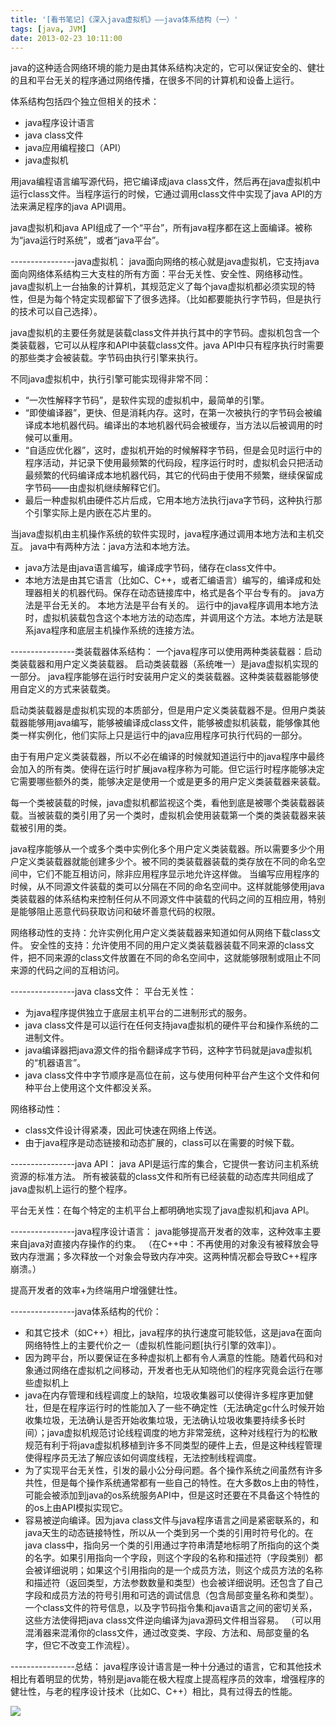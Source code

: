 ```yaml
---
title: '[看书笔记]《深入java虚拟机》——java体系结构（一）'
tags: [java, JVM]
date: 2013-02-23 10:11:00
---
```


java的这种适合网络环境的能力是由其体系结构决定的，它可以保证安全的、健壮的且和平台无关的程序通过网络传播，在很多不同的计算机和设备上运行。

体系结构包括四个独立但相关的技术：
- java程序设计语言
- java class文件
- java应用编程接口（API）
- java虚拟机

用java编程语言编写源代码，把它编译成java class文件，然后再在java虚拟机中运行class文件。当程序运行的时候，它通过调用class文件中实现了java API的方法来满足程序的java API调用。

java虚拟机和java API组成了一个&ldquo;平台&rdquo;，所有java程序都在这上面编译。被称为&ldquo;java运行时系统&rdquo;，或者&ldquo;java平台&rdquo;。

----------------java虚拟机：
java面向网络的核心就是java虚拟机，它支持java面向网络体系结构三大支柱的所有方面：平台无关性、安全性、网络移动性。
java虚拟机上一台抽象的计算机，其规范定义了每个java虚拟机都必须实现的特性，但是为每个特定实现都留下了很多选择。（比如都要能执行字节码，但是执行的技术可以自己选择）。

java虚拟机的主要任务就是装载class文件并执行其中的字节码。虚拟机包含一个类装载器，它可以从程序和API中装载class文件。java API中只有程序执行时需要的那些类才会被装载。字节码由执行引擎来执行。

不同java虚拟机中，执行引擎可能实现得非常不同：
- &ldquo;一次性解释字节码&rdquo;，是软件实现的虚拟机中，最简单的引擎。
- &ldquo;即使编译器&rdquo;，更快、但是消耗内存。这时，在第一次被执行的字节码会被编译成本地机器代码。编译出的本地机器代码会被缓存，当方法以后被调用的时候可以重用。
- &ldquo;自适应优化器&rdquo;，这时，虚拟机开始的时候解释字节码，但是会见时运行中的程序活动，并记录下使用最频繁的代码段，程序运行时时，虚拟机会只把活动最频繁的代码编译成本地机器代码，其它的代码由于使用不频繁，继续保留成字节码&mdash;&mdash;由虚拟机继续解释它们。
- 最后一种虚拟机由硬件芯片后成，它用本地方法执行java字节码，这种执行那个引擎实际上是内嵌在芯片里的。

当java虚拟机由主机操作系统的软件实现时，java程序通过调用本地方法和主机交互。
java中有两种方法：java方法和本地方法。
- java方法是由java语言编写，编译成字节码，储存在class文件中。
- 本地方法是由其它语言（比如C、C++，或者汇编语言）编写的，编译成和处理器相关的机器代码。保存在动态链接库中，格式是各个平台专有的。
java方法是平台无关的。
本地方法是平台有关的。
运行中的java程序调用本地方法时，虚拟机装载包含这个本地方法的动态库，并调用这个方法。本地方法是联系java程序和底层主机操作系统的连接方法。

----------------类装载器体系结构：
一个java程序可以使用两种类装载器：启动类装载器和用户定义类装载器。
启动类装载器（系统唯一）是java虚拟机实现的一部分。
java程序能够在运行时安装用户定义的类装载器。这种类装载器能够使用自定义的方式来装载类。

启动类装载器是虚拟机实现的本质部分，但是用户定义类装载器不是。但用户类装载器能够用java编写，能够被编译成class文件，能够被虚拟机装载，能够像其他类一样实例化，他们实际上只是运行中的java应用程序可执行代码的一部分。

由于有用户定义类装载器，所以不必在编译的时候就知道运行中的java程序中最终会加入的所有类。使得在运行时扩展java程序称为可能。但它运行时程序能够决定它需要哪些额外的类，能够决定是使用一个或是更多的用户定义类装载器来装载。

每一个类被装载的时候，java虚拟机都监视这个类，看他到底是被哪个类装载器装载。当被装载的类引用了另一个类时，虚拟机会使用装载第一个类的类装载器来装载被引用的类。

java程序能够从一个或多个类中实例化多个用户定义类装载器。所以需要多少个用户定义类装载器就能创建多少个。被不同的类装载器装载的类存放在不同的命名空间中，它们不能互相访问，除非应用程序显示地允许这样做。
当编写应用程序的时候，从不同源文件装载的类可以分隔在不同的命名空间中。这样就能够使用java类装载器的体系结构来控制任何从不同源文件中装载的代码之间的互相应用，特别是能够阻止恶意代码获取访问和破坏善意代码的权限。

网络移动性的支持：允许实例化用户定义类装载器来知道如何从网络下载class文件。
安全性的支持：允许使用不同的用户定义类装载器装载不同来源的class文件，把不同来源的class文件放置在不同的命名空间中，这就能够限制或阻止不同来源的代码之间的互相访问。

----------------java class文件：
平台无关性：
- 为java程序提供独立于底层主机平台的二进制形式的服务。
- java class文件是可以运行在任何支持java虚拟机的硬件平台和操作系统的二进制文件。
- java编译器把java源文件的指令翻译成字节码，这种字节码就是java虚拟机的&ldquo;机器语言&rdquo;。
- java class文件中字节顺序是高位在前，这与使用何种平台产生这个文件和何种平台上使用这个文件都没关系。

网络移动性：
- class文件设计得紧凑，因此可快速在网络上传送。
- 由于java程序是动态链接和动态扩展的，class可以在需要的时候下载。

----------------java API：
java API是运行库的集合，它提供一套访问主机系统资源的标准方法。
所有被装载的class文件和所有已经装载的动态库共同组成了java虚拟机上运行的整个程序。

平台无关性：在每个特定的主机平台上都明确地实现了java虚拟机和java API。

----------------java程序设计语言：
java能够提高开发者的效率，这种效率主要来自java对直接内存操作的约束。
（在C++中：不再使用的对象没有被释放会导致内存泄漏；多次释放一个对象会导致内存冲突。这两种情况都会导致C++程序崩溃。）

提高开发者的效率+为终端用户增强健壮性。

----------------java体系结构的代价：
- 和其它技术（如C++）相比，java程序的执行速度可能较低，这是java在面向网络特性上的主要代价之一（虚拟机性能问题[执行引擎的效率]）。
- 因为跨平台，所以要保证在多种虚拟机上都有令人满意的性能。随着代码和对象通过网络在虚拟机之间移动，开发者也无从知晓他们的程序究竟会运行在哪些虚拟机上
- java在内存管理和线程调度上的缺陷，垃圾收集器可以使得许多程序更加健壮，但是在程序运行时的性能加入了一些不确定性（无法确定gc什么时候开始收集垃圾，无法确认是否开始收集垃圾，无法确认垃圾收集要持续多长时间）；java虚拟机规范讨论线程调度的地方非常笼统，这种对线程行为的松散规范有利于将java虚拟机移植到许多不同类型的硬件上去，但是这种线程管理使得程序员无法了解应该如何调度线程，无法控制线程调度。
- 为了实现平台无关性，引发的最小公分母问题。各个操作系统之间虽然有许多共性，但是每个操作系统通常都有一些自己的特性。在大多数os上由的特性，可能会被添加到java的os系统服务API中，但是这时还要在不具备这个特性的的os上由API模拟实现它。
- 容易被逆向编译。因为java class文件与java程序语言之间是紧密联系的，和java天生的动态链接特性，所以从一个类到另一个类的引用时符号化的。在java class中，指向另一个类的引用通过字符串清楚地标明了所指向的这个类的名字。如果引用指向一个字段，则这个字段的名称和描述符（字段类别）都会被详细说明；如果这个引用指向的是一个成员方法，则这个成员方法的名称和描述符（返回类型，方法参数数量和类型）也会被详细说明。还包含了自己字段和成员方法的符号引用和可选的调试信息（包含局部变量名称和类型）。
一个class文件的符号信息，以及字节码指令集和java语言之间的密切关系，这些方法使得把java class文件逆向编译为java源码文件相当容易。
（可以用混淆器来混淆你的class文件，通过改变类、字段、方法和、局部变量的名字，但它不改变工作流程）。

----------------总结：
java程序设计语言是一种十分通过的语言，它和其他技术相比有着明显的优势，特别是java能在极大程度上提高程序员的效率，增强程序的健壮性，与老的程序设计技术（比如C、C++）相比，具有过得去的性能。

![](http://images.cnitblog.com/blog/378300/201302/23101002-a56a028cbdc04d5881e39f7e3e86d321.jpg)

